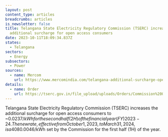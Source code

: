 ```yaml
---
layout: post
content_type: articles
breadcrumbs: articles
is_newsletter: false
title: Telangana State Electricity Regulatory Commission (TSERC) increases the
  additional surcharge for open access consumers
date: 2023-10-11T18:09:34.837Z
states:
  - Telangana
sectors:
  - Energy
subsectors:
  - Power
sources:
  - name: Mercom
    url: https://www.mercomindia.com/telangana-additional-surcharge-open-access-%E2%82%B91-98-kwh
details:
  - name: Order
    url: https://tserc.gov.in/file_upload/uploads/Orders/Commission%20Orders/2023/OP%2015%2016%20AS%20H2%202023-24.pdf
---
```

Telangana State Electricity Regulatory Commission (TSERC) increases the additional surcharge for open access consumers to \~$0.0237/kWh for the second half (2H) of the financial year (FY) 2023-24. The new rate, effective from October 1, 2023, to March 31, 2024, is a 408% increase from \~$0.0046/kWh set by the Commission for the first half (1H) of the year.
